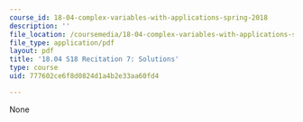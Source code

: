 ```yaml
---
course_id: 18-04-complex-variables-with-applications-spring-2018
description: ''
file_location: /coursemedia/18-04-complex-variables-with-applications-spring-2018/777602ce6f8d0824d1a4b2e33aa60fd4_MIT18_04S18_Recit7-solutions.pdf
file_type: application/pdf
layout: pdf
title: '18.04 S18 Recitation 7: Solutions'
type: course
uid: 777602ce6f8d0824d1a4b2e33aa60fd4

---
```

None